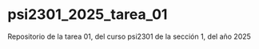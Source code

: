 # psi2301_2025_tarea_01
Repositorio de la tarea 01, del curso psi2301 de la sección 1, del año 2025
